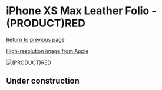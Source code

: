 # iPhone XS Max Leather Folio - (PRODUCT)RED

[Return to previous page](/iphone_x)

[High-resolution image from Apple](https://store.storeimages.cdn-apple.com/8756/as-images.apple.com/is/MRX32?wid=4500&hei=4500&fmt=png)

<div style="width: 512px"><img src="/almost_uncompressed/MRX32.webp" alt="(PRODUCT)RED"></div>

## Under construction
